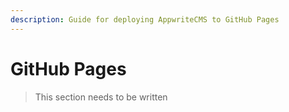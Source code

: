 ```yaml
---
description: Guide for deploying AppwriteCMS to GitHub Pages
---
```


# GitHub Pages

> This section needs to be written

